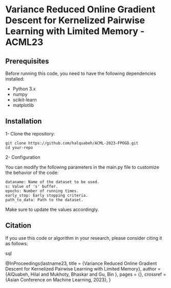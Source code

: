 # Variance Reduced  Online Gradient Descent for Kernelized Pairwise Learning with Limited Memory - ACML23

## Prerequisites
Before running this code, you need to have the following dependencies installed:
- Python 3.x
- numpy
- scikit-learn
- matplotlib

## Installation

1- Clone the repository:

    git clone https://github.com/halquabeh/ACML-2023-FPOGD.git
    cd your-repo

2- Configuration

You can modify the following parameters in the main.py file to customize the behavior of the code:

    dataname: Name of the dataset to be used.
    s: Value of 's' buffer.
    epochs: Number of running times.
    early_stop: Early stopping criteria.
    path_to_data: Path to the dataset.

Make sure to update the values accordingly.

## Citation

If you use this code or algorithm in your research, please consider citing it as follows:

sql

@InProceedings{lastname23,
      title = {Variance Reduced  Online Gradient Descent for Kernelized Pairwise Learning with Limited Memory},
      author = {AlQuabeh, Hilal and Mukhoty, Bhaskar and Gu, Bin },
      pages = {},
      crossref = {Asian Conference on Machine Learning, 2023},
    }

